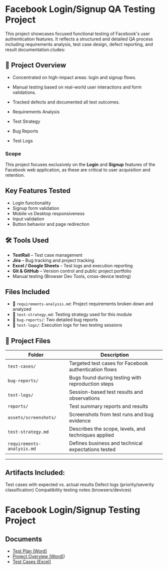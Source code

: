 # Facebook Login/Signup QA Testing Project

This project showcases focused functional testing of Facebook's user authentication features. It reflects a structured and detailed QA process including requirements analysis, test case design, defect reporting, and result documentation.cludes:

## 📌 Project Overview

- Concentrated on high-impact areas: login and signup flows.
- Manual testing based on real-world user interactions and form validations.
- Tracked defects and documented all test outcomes.

- Requirements Analysis
- Test Strategy
- Bug Reports
- Test Logs

### Scope

This project focuses exclusively on the **Login** and **Signup** features of the Facebook web application, as these are critical to user acquisition and retention.

## Key Features Tested

- Login functionality
- Signup form validation
- Mobile vs Desktop responsiveness
- Input validation
- Button behavior and page redirection

## 🛠 Tools Used

- **TestRail** – Test case management  
- **Jira** – Bug tracking and project tracking  
- **Excel / Google Sheets** – Test logs and execution reporting  
- **Git & GitHub** – Version control and public project portfolio
- Manual testing (Browser Dev Tools, cross-device testing)


## Files Included

- 📄 `requirements-analysis.md`: Project requirements broken down and analyzed
- 📄 `test-strategy.md`: Testing strategy used for this module
- 🐛 `bug-reports/`: Two detailed bug reports
- 🧪 `test-logs/`: Execution logs for two testing sessions


## 📂 Project Files

| Folder | Description |
|--------|-------------|
| `test-cases/` | Targeted test cases for Facebook authentication flows |
| `bug-reports/` | Bugs found during testing with reproduction steps |
| `test-logs/` | Session-based test results and observations |
| `reports/` | Test summary reports and results |
| `assets/screenshots/` | Screenshots from test runs and bug evidence |
| `test-strategy.md` | Describes the scope, levels, and techniques applied |
| `requirements-analysis.md` | Defines business and technical expectations tested |

---
## Artifacts Included:

Test cases with expected vs. actual results
Defect logs (priority/severity classification)
Compatibility testing notes (browsers/devices)

#  Facebook Login/Signup Testing Project

## Documents

- [Test Plan (Word)](/test-plan/Facebook%20Login%20and%20Signup%20Test%20Plan.docx)
- [Project Overview (Word)](/project-overview/%20Facebook_Login:Signup%20Testing_Project.docx))
- [Test Cases (Excel)](/test-cases/Facebook_Testing_Document%20(1).xlsx)

